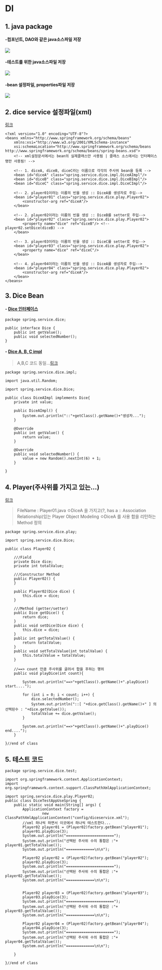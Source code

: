 # DI

## 1. java package

#### -컴포넌트, DAO와 같은 java소스파일 저장
<img src="img/java.PNG">

#### -테스트를 위한 java소스파일 저장
<img src="img/test.PNG">

#### -bean 설정파일, properties파일 저장
<img src="img/resources.PNG">

## 2. dice service 설정파일(xml) 
[링크](https://github.com/BlackMonkey56/SPRING_STUDY/blob/master/DI/src/main/resources/config/diceservice.xml)

```
<?xml version="1.0" encoding="UTF-8"?>
<beans xmlns="http://www.springframework.org/schema/beans"
	xmlns:xsi="http://www.w3.org/2001/XMLSchema-instance"
	xsi:schemaLocation="http://www.springframework.org/schema/beans http://www.springframework.org/schema/beans/spring-beans.xsd">
	<!-- xml설정문서에서는 bean의 실제클래스만 사용됨 | 클래스 소스에서는 인터페이스 명만 사용됨! -->

	<!-- 1. diceA, diceB, diceC라는 이름으로 각각의 주사위 bean을 등록 -->
	<bean id="diceA" class="spring.service.dice.impl.DiceAImpl"/>
	<bean id="diceB" class="spring.service.dice.impl.DiceBImpl"/>
	<bean id="diceC" class="spring.service.dice.impl.DiceCImpl"/>

	<!-- 2. player01이라는 이름의 빈을 생성 :: DiceA를 생성자로 주입-->
	<bean id="player01" class="spring.service.dice.play.Player02">
		<constructor-arg ref="diceA"/>
	</bean>

	<!-- 2. player02이라는 이름의 빈을 생성 :: DiceB를 setter로 주입-->
	<bean id="player02" class="spring.service.dice.play.Player02">
		<property name="dice" ref="diceB"/> <!-- player02.setDice(diceB) -->
	</bean>

	<!-- 3. player03이라는 이름의 빈을 생성 :: DiceC를 setter로 주입-->
	<bean id="player03" class="spring.service.dice.play.Player02">
		<property name="dice" ref="diceC"/>
	</bean>

	<!-- 4. player04이라는 이름의 빈을 생성 :: DiceA를 생성자로 주입-->
	<bean id="player04" class="spring.service.dice.play.Player02">
		<constructor-arg ref="diceA"/>
	</bean>
</beans>
```

## 3. Dice Bean

#### - <u>Dice 인터페이스</u>

```
package spring.service.dice;

public interface Dice {
	public int getValue();
	public void selectedNumber();
}
```

#### - <u>Dice A, B, C impl</u>

> A,B,C 코드 동일...[링크](https://github.com/BlackMonkey56/SPRING_STUDY/tree/master/DI/src/main/java/spring/service/dice/impl)

```
package spring.service.dice.impl;

import java.util.Random;

import spring.service.dice.Dice;

public class DiceAImpl implements Dice{
	private int value;

	public DiceAImpl() {
		System.out.println("::"+getClass().getName()+"생성자...");
	}

	@Override
	public int getValue() {
		return value;
	}

	@Override
	public void selectedNumber() {
		value = new Random().nextInt(6) + 1;
	}

}

```

## 4. Player(주사위를 가지고 있는...)
[링크](https://github.com/BlackMonkey56/SPRING_STUDY/tree/master/DI/src/main/java/spring/service/dice/play)

> FileName : Player01.java
> ㅇDiceA 을 가지고(?, has a :: Association Relationship)있는 Player Object Modeling
> ㅇDiceA 를 사용 합을 리턴하는 Method 정의

```
package spring.service.dice.play;

import spring.service.dice.Dice;

public class Player02 {

	///Field
	private Dice dice;
	private int totalValue;

	///Constructor Method
	public Player02() {
	}

	public Player02(Dice dice) {
		this.dice = dice;
	}

	///Method (getter/setter)
	public Dice getDice() {
		return dice;
	}
	public void setDice(Dice dice) {
		this.dice = dice;
	}
	public int getTotalValue() {
		return totalValue;
	}
	public void setTotalValue(int totalValue) {
		this.totalValue = totalValue;
	}

	//==> count 만큼 주사위를 굴려서 합을 후하는 행위
	public void playDice(int count){

		System.out.println("==>"+getClass().getName()+".playDice() start....");

		for (int i = 0; i < count; i++) {
			dice.selectedNumber();
			System.out.println("::[ "+dice.getClass().getName()+" ] 의 선택된수 : "+dice.getValue());
			totalValue += dice.getValue();
		}

		System.out.println("==>"+getClass().getName()+".playDice() end....");
	}

}//end of class
```

## 5. 테스트 코드

```
package spring.service.dice.test;

import org.springframework.context.ApplicationContext;
import org.springframework.context.support.ClassPathXmlApplicationContext;

import spring.service.dice.play.Player02;
public class DiceTestAppUseSpring {
	public static void main(String[] args) {
		ApplicationContext factory =
				 new ClassPathXmlApplicationContext("config/diceservice.xml");
		//xml 하나씩 하면서 이곳에서 하나씩 테스트한다...
		Player02 player01 = (Player02)factory.getBean("player01");
		player01.playDice(3);
		System.out.println("======================");
		System.out.println("선택된 주사위 수의 통합은 :"+ player01.getTotalValue());
		System.out.println("=============\n\n");

		Player02 player02 = (Player02)factory.getBean("player02");
		player02.playDice(3);
		System.out.println("======================");
		System.out.println("선택된 주사위 수의 통합은 :"+ player02.getTotalValue());
		System.out.println("=============\n\n");


		Player02 player03 = (Player02)factory.getBean("player03");
		player03.playDice(3);
		System.out.println("======================");
		System.out.println("선택된 주사위 수의 통합은 :"+ player03.getTotalValue());
		System.out.println("=============\n\n");

		Player02 player04 = (Player02)factory.getBean("player04");
		player04.playDice(3);
		System.out.println("======================");
		System.out.println("선택된 주사위 수의 통합은 :"+ player04.getTotalValue());
		System.out.println("=============\n\n");

	}

}//end of class
```
